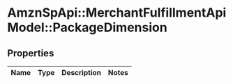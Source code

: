 # AmznSpApi::MerchantFulfillmentApiModel::PackageDimension

## Properties
Name | Type | Description | Notes
------------ | ------------- | ------------- | -------------

